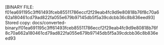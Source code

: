 [BINARY FILE: f01ea691195c3ff61493fceb85511786eccf2f29eab4fc9d9e80818b76f8c70a662a180461cd79ad822fa055e679b97145db5f5a39cdcbb36c8b836eed93]
Stored copy: docs/converted-binary/f01ea691195c3ff61493fceb85511786eccf2f29eab4fc9d9e80818b76f8c70a662a180461cd79ad822fa055e679b97145db5f5a39cdcbb36c8b836eed93
